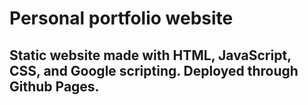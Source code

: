 # Personal portfolio website

## Static website made with HTML, JavaScript, CSS, and Google scripting. Deployed through Github Pages.
